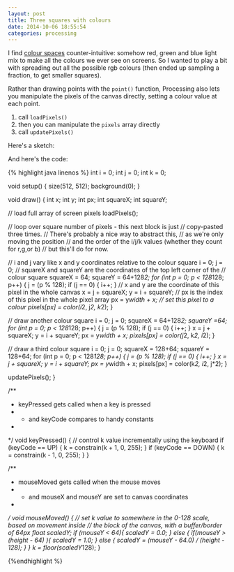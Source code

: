 ```yaml
---
layout: post
title: Three squares with colours
date: 2014-10-06 18:55:54
categories: processing
---
```


I find [colour spaces](https://en.wikipedia.org/wiki/Color_space) counter-intuitive: somehow red, green and blue light mix to make all the colours we ever see on screens. So I wanted to play a bit with spreading out all the possible rgb colours (then ended up sampling a fraction, to get smaller squares).

Rather than drawing points with the `point()` function, Processing also lets you manipulate the pixels of the canvas directly, setting a colour value at each point.

1. call `loadPixels()`
1. then you can manipulate the `pixels` array directly
1. call `updatePixels()` 

Here's a sketch:

<script src="/js/processing.min.js"></script>
<canvas class="sketch" data-processing-sources="/sketches/color_block.pde"></canvas>

And here's the code:

{% highlight java linenos  %}
int i = 0;
int j = 0;
int k = 0;

void setup() {
  size(512, 512);
  background(0);
}

void draw() {
  int x;
  int y;
  int px;
  int squareX;
  int squareY;

  // load full array of screen pixels
  loadPixels();

  // loop over square number of pixels - this next block is just
  // copy-pasted three times.
  // There's  probably a nice way to abstract this,
  // as we're only moving the position
  // and the order of the i/j/k values (whether they count for r,g,or b)
  // but this'll do for now.

  // i and j vary like x and y coordinates relative to the colour square
  i = 0; 
  j = 0;
  // squareX and squareY are the coordinates of the top left corner of the 
  // colour square
  squareX = 64;
  squareY = 64+128*2;
  for (int p = 0; p < 128*128; p++) {
    j = (p % 128);
    if (j == 0) {
      i++;
    }
    // x and y are the coordinate of this pixel in the whole canvas
    x = j + squareX;
    y = i + squareY;
    // px is the index of this pixel in the whole pixel array
    px = y*width + x;
    // set this pixel to a colour
    pixels[px] = color(i*2, j*2, k*2);
  }


  // draw another colour square
  i = 0; 
  j = 0;
  squareX = 64+128*2;
  squareY =64;
  for (int p = 0; p < 128*128; p++) {
    j = (p % 128);
    if (j == 0) {
      i++;
    }
    x = j + squareX;
    y = i + squareY;
    px = y*width + x;
    pixels[px] = color(j*2, k*2, i*2);
  }

  // draw a third colour square
  i = 0; 
  j = 0;
  squareX = 128+64;
  squareY = 128+64;
  for (int p = 0; p < 128*128; p++) {
    j = (p % 128);
    if (j == 0) {
      i++;
    }
    x = j + squareX;
    y = i + squareY;
    px =  y*width + x;
    pixels[px] = color(k*2, i*2, j*2);
  }

  updatePixels();
}

/**
 * keyPressed gets called when a key is pressed
 * - and keyCode compares to handy constants
 *
 */
void keyPressed() { 
  // control k value incrementally using the keyboard
  if (keyCode == UP) {
    k = constrain(k + 1, 0, 255);
  } 
  if (keyCode == DOWN) {
    k = constrain(k - 1, 0, 255);
  }
}

/**
 * mouseMoved gets called when the mouse moves
 * - and mouseX and mouseY are set to canvas coordinates
 *
 */
void mouseMoved() {
  // set k value to somewhere in the 0-128 scale, based on movement inside
  // the block of the canvas, with a buffer/border of 64px
  float scaledY;
  if (mouseY < 64){
    scaledY = 0.0;
  } else {
    if(mouseY > (height - 64) ){
      scaledY = 1.0;
    } else {
      scaledY = (mouseY - 64.0) / (height - 128);
    }
  }
  k = floor(scaledY*128);
}

{%endhighlight %}

